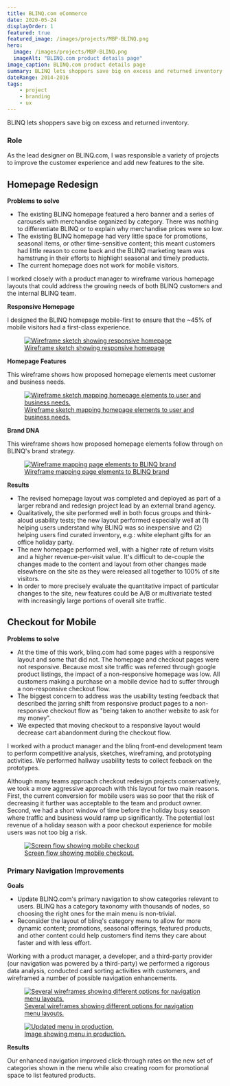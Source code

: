 ```yaml
---
title: BLINQ.com eCommerce
date: 2020-05-24
displayOrder: 1
featured: true
featured_image: /images/projects/MBP-BLINQ.png
hero:
  image: /images/projects/MBP-BLINQ.png
  imageAlt: "BLINQ.com product details page" 
image_caption: BLINQ.com product details page
summary: BLINQ lets shoppers save big on excess and returned inventory.
dateRange: 2014-2016
tags:
    - project
    - branding
    - ux
---
```


BLINQ lets shoppers save big on excess and returned inventory.

### Role

As the lead designer on BLINQ.com, I was responsible a variety of projects to improve the customer experience and add new features to the site.

## Homepage Redesign

**Problems to solve**  
  
* The existing BLINQ homepage featured a hero banner and a series of carousels with merchandise organized by category. There was nothing to differentiate BLINQ or to explain why merchandise prices were so low.
* The existing BLINQ homepage had very little space for promotions, seasonal items, or other time-sensitive content; this meant customers had little reason to come back and the BLINQ marketing team was hamstrung in their efforts to highlight seasonal and timely products.
* The current homepage does not work for mobile visitors.

I worked closely with a product manager to wireframe various homepage layouts that could address the growing needs of both BLINQ customers and the internal BLINQ team.

**Responsive Homepage**  

I designed the BLINQ homepage mobile-first to ensure that the ~45% of mobile visitors had a first-class experience.
  <figure class="p-6 rounded-lg mt-10 mb-8 md:mt-8 shadow">
    <a href="/images/projects/blinq-homepage-mobile.png">
      <img data-lazy="/images/projects/blinq-homepage-mobile.png" alt="Wireframe sketch showing responsive homepage">
      <figcaption class="text-center text-sm italic text-gray-600 mt-4">Wireframe sketch showing responsive homepage</figcaption>
    </a>
</figure>

**Homepage Features**  

This wireframe shows how proposed homepage elements meet customer and business needs.
<figure class="p-6 rounded-lg mt-10 mb-8 md:mt-8 shadow">
  <a href="/images/projects/blinq_homepage_features.png">
    <img data-lazy="/images/projects/blinq_homepage_features.png" alt="Wireframe sketch mapping homepage elements to user and business needs.">
    <figcaption class="text-center text-sm italic text-gray-600 mt-4">Wireframe sketch mapping homepage elements to user and business needs.</figcaption>
  </a>
</figure>

**Brand DNA**  

This wireframe shows how proposed homepage elements follow through on BLINQ's brand strategy.
<figure class="p-6 rounded-lg mt-10 mb-8 md:mt-8 shadow">
  <a href="/images/projects/blinq_homepage_branding.png">
    <img data-lazy="/images/projects/blinq_homepage_branding.png" alt="Wireframe mapping page elements to BLINQ brand">
    <figcaption class="text-center text-sm italic text-gray-600 mt-4">Wireframe mapping page elements to BLINQ brand</figcaption>
  </a>
</figure>

**Results**

* The revised homepage layout was completed and deployed as part of a larger rebrand and redesign project lead by an external brand agency.
* Qualitatively, the site performed well in both focus groups and think-aloud usability tests; the new layout performed especially well at (1) helping users understand why BLINQ was so inexpensive and (2) helping users find curated inventory, e.g.: white elephant gifts for an office holiday party.
* The new homepage performed well, with a higher rate of return visits and a higher revenue-per-visit value. It's difficult to de-couple the changes made to the content and layout from other changes made elsewhere on the site as they were released all together to 100% of site visitors.
* In order to more precisely evaluate the quantitative impact of particular changes to the site, new features could be A/B or multivariate tested with increasingly large portions of overall site traffic.

## Checkout for Mobile

**Problems to solve**

* At the time of this work, blinq.com had some pages with a responsive layout and some that did not. The homepage and checkout pages were not responsive. Because most site traffic was referred through google product listings, the impact of a non-responsive homepage was low. All customers making a purchase on a mobile device had to suffer through a non-responsive checkout flow.
* The biggest concern to address was the usability testing feedback that described the jarring shift from responsive product pages to a non-responsive checkout flow as "being taken to another website to ask for my money".
* We expected that moving checkout to a responsive layout would decrease cart abandonment during the checkout flow.

I worked with a product manager and the blinq front-end development team to perform competitive analysis, sketches, wireframing, and prototyping activities. We performed hallway usability tests to collect feeback on the prototypes.

Although many teams approach checkout redesign projects conservatively, we took a more aggressive approach with this layout for two main reasons. First, the current conversion for mobile users was so poor that the risk of decreasing it further was acceptable to the team and product owner. Second, we had a short window of time before the holiday busy season where traffic and business would ramp up significantly. The potential lost revenue of a holiday season with a poor checkout experience for mobile users was not too big a risk.

<figure class="p-6 rounded-lg mt-10 mb-8 md:mt-8 shadow">
  <a href="/images/projects/blinq-checkout-remove-billing-address_4-up.png">
    <img data-lazy="/images/projects/blinq-checkout-remove-billing-address_4-up.png" alt="Screen flow showing mobile checkout">
    <figcaption class="text-center text-sm italic text-gray-600 mt-4">Screen flow showing mobile checkout.</figcaption>
  </a>
</figure>

### Primary Navigation Improvements

**Goals**

* Update BLINQ.com's primary navigation to show categories relevant to users. BLINQ has a category taxonomy with thousands of nodes, so choosing the right ones for the main menu is non-trivial.
* Reconsider the layout of blinq's category menu to allow for more dynamic content; promotions, seasonal offerings, featured products, and other content could help customers find items they care about faster and with less effort.

Working with a product manager, a developer, and a third-party provider (our navigation was powered by a third-party) we performed a rigorous data analysis, conducted card sorting activities with customers, and wireframed a number of possible navigation enhancements.

<figure class="p-6 rounded-lg mt-10 mb-8 md:mt-8 shadow">
  <a href="/images/projects/blinq-nav-wireframe.png">
    <img data-lazy="/images/projects/blinq-nav-wireframe.png" alt="Several wireframes showing different options for navigation menu layouts.">
    <figcaption class="text-center text-sm italic text-gray-600 mt-4">Several wireframes showing different options for navigation menu layouts.</figcaption>
  </a>
</figure>

<figure class="p-6 rounded-lg mt-10 mb-8 md:mt-8 shadow">
  <a href="/images/projects/blinq_nav_production.png">
    <img data-lazy="/images/projects/blinq_nav_production.png" alt="Updated menu in production.">
    <figcaption class="text-center text-sm italic text-gray-600 mt-4">Image showing menu in production.</figcaption>
  </a>
</figure>

**Results**

Our enhanced navigation improved click-through rates on the new set of categories shown in the menu while also creating room for promotional space to list featured products.
